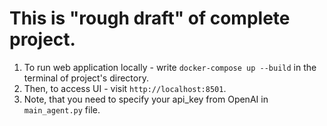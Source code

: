 # This is "rough draft" of complete project.

1. To run web application locally - write `docker-compose up --build` in the terminal of project's directory.
2. Then, to access UI - visit `http://localhost:8501`.
3. Note, that you need to specify your api_key from OpenAI in `main_agent.py` file.
